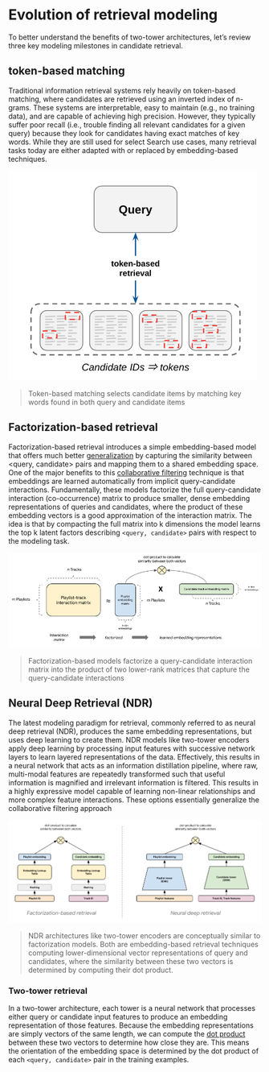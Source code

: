 # Evolution of retrieval modeling

To better understand the benefits of two-tower architectures, let’s review three key modeling milestones in candidate retrieval.

## token-based matching
Traditional information retrieval systems rely heavily on token-based matching, where candidates are retrieved using an inverted index of n-grams. These systems are interpretable, easy to maintain (e.g., no training data), and are capable of achieving high precision. However, they typically suffer poor recall (i.e., trouble finding all relevant candidates for a given query) because they look for candidates having exact matches of key words. While they are still used for select Search use cases, many retrieval tasks today are either adapted with or replaced by embedding-based techniques.

![alt text](https://github.com/jswortz/spotify_mpd_two_tower/blob/main/img/token-based-retrieval.jpg)

> Token-based matching selects candidate items by matching key words found in both query and candidate items

## Factorization-based retrieval
Factorization-based retrieval introduces a simple embedding-based model that offers much better [generalization](https://developers.google.com/machine-learning/crash-course/generalization/video-lecture) by capturing the similarity between <query, candidate> pairs and mapping them to a shared embedding space. One of the major benefits to this [collaborative filtering](https://developers.google.com/machine-learning/recommendation/collaborative/basics) technique is that embeddings are learned automatically from implicit query-candidate interactions. Fundamentally, these models factorize the full query-candidate interaction (co-occurrence) matrix to produce smaller, dense embedding representations of queries and candidates, where the product of these embedding vectors is a good approximation of the interaction matrix. The idea is that by compacting the full matrix into k dimensions the model learns the top k latent factors describing `<query, candidate>` pairs with respect to the modeling task.

![alt text](https://github.com/jswortz/spotify_mpd_two_tower/blob/main/img/factorization-based-retrieval.jpg)

> Factorization-based models factorize a query-candidate interaction matrix into the product of two lower-rank matrices that capture the query-candidate interactions

## Neural Deep Retrieval (NDR)
The latest modeling paradigm for retrieval, commonly referred to as neural deep retrieval (NDR), produces the same embedding representations, but uses deep learning to create them. NDR models like two-tower encoders apply deep learning by processing input features with successive network layers to learn layered representations of the data. Effectively, this results in a neural network that acts as an information distillation pipeline, where raw, multi-modal features are repeatedly transformed such that useful information is magnified and irrelevant information is filtered. This results in a highly expressive model capable of learning non-linear relationships and more complex feature interactions. These options essentially generalize the collaborative filtering approach

![alt text](https://github.com/jswortz/spotify_mpd_two_tower/blob/main/img/ndr-retrieval.jpg)

> NDR architectures like two-tower encoders are conceptually similar to factorization models. Both are embedding-based retrieval techniques computing lower-dimensional vector representations of query and candidates, where the similarity between these two vectors is determined by computing their dot product.

### Two-tower retrieval
In a two-tower architecture, each tower is a neural network that processes either query or candidate input features to produce an embedding representation of those features. Because the embedding representations are simply vectors of the same length, we can compute the [dot product](https://developers.google.com/machine-learning/recommendation/overview/candidate-generation#dot-product) between these two vectors to determine how close they are. This means the orientation of the embedding space is determined by the dot product of each `<query, candidate>` pair in the training examples.